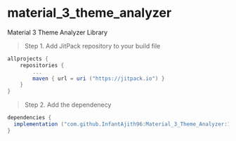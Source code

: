 # material_3_theme_analyzer
Material 3 Theme Analyzer Library
> Step 1. Add JitPack repository to your build file


```gradle
allprojects {
	repositories {
		...
		maven { url = uri ("https://jitpack.io") }
	}
}
```

> Step 2. Add the dependenecy
```gradle
dependencies {
  implementation ("com.github.InfantAjith96:Material_3_Theme_Analyzer:1.0.0")
}
